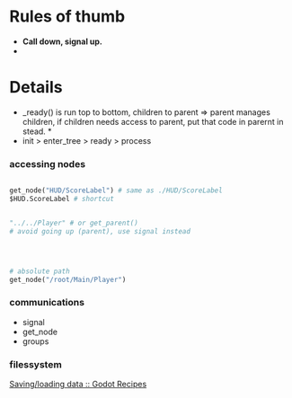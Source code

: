 # Rules of thumb
- **Call down, signal up.**
- 

# Details
- _ready() is run top to bottom, children to parent
=> parent manages children, if children needs access to parent, put that code in parernt in stead. *
- init > enter_tree > ready > process
### accessing nodes
```python

get_node("HUD/ScoreLabel") # same as ./HUD/ScoreLabel
$HUD.ScoreLabel # shortcut


"../../Player" # or get_parent()
# avoid going up (parent), use signal instead




# absolute path
get_node("/root/Main/Player")

```
### communications
- signal  
- get_node
- groups


### filessystem
[Saving/loading data :: Godot Recipes](https://kidscancode.org/godot_recipes/basics/file_io/)